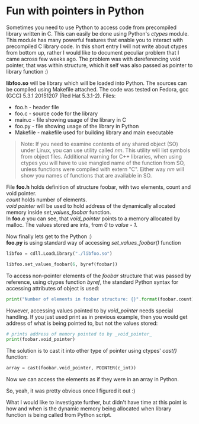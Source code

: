 # Fun with pointers in Python

Sometimes you need to use Python to access code from precompiled library written in C.
This can easily be done using Python's _ctypes_ module.
This module has many powerful features that enable you to interact with precompiled C library code.
In this short entry I will not write about ctypes from bottom up, rather I would like to document peculiar problem that I came across few weeks ago.
The problem was with dereferencing void pointer, that was within structure, which it self was also passed as pointer to library function :)

**libfoo.so** will be library which will be loaded into Python.
The sources can be compiled using Makefile attached.
The code was tested on Fedora, gcc (GCC) 5.3.1 20151207 (Red Hat 5.3.1-2).
Files:
* foo.h - header file
* foo.c - source code for the library
* main.c - file showing usage of the library in C
* foo.py - file showing usage of the library in Python
* Makefile - makefile used for building library and main executable

> Note:
> If you need to examine contents of any shared object (SO) under Linux, you can use utility called *nm*.
> This utility will list symbols from object files.
> Additional warning for C++ libraries, when using ctypes you will have to use mangled name of the function from SO, unless functions were compiled with extern "C".
> Either way *nm* will show you names of functions that are available in SO.

File **foo.h** holds definition of structure foobar, with two elements, count and void pointer.  
_count_ holds number of elements.  
_void pointer_ will be used to hold address of the dynamically allocated memory inside _set_values_foobar_ function.  
In **foo.c** you can see, that _void_pointer_ points to a memory allocated by malloc.
The values stored are ints, from _0_ to _value - 1_.

Now finally lets get to the Python :)  
**foo.py** is using standard way of accessing _set_values_foobar()_ function
```python
libfoo = cdll.LoadLibrary("./libfoo.so")

libfoo.set_values_foobar(6, byref(foobar))
```

To access non-pointer elements of the _foobar_ structure that was passed by reference, using ctypes function _byref_, the standard Python syntax for accessing attributes of object is used:
```python
print("Number of elements in foobar structure: {}".format(foobar.count))
```

However, accessing values pointed to by _void_pointer_ needs special handling.
If you just used print as in previous example, then you would get address of what is being pointed to, but not the values stored:
```python
# prints address of memory pointed to by _void_pointer_
print(foobar.void_pointer)
```

The solution is to cast it into other type of pointer using ctypes' _cast()_ function:
```python
array = cast(foobar.void_pointer, POINTER(c_int))
```
Now we can access the elements as if they were in an array in Python.

So, yeah, it was pretty obvious once I figured it out :)

What I would like to investigate further, but didn't have time at this point is how and when is the dynamic memory being allocated when library function is being called from Python script.

